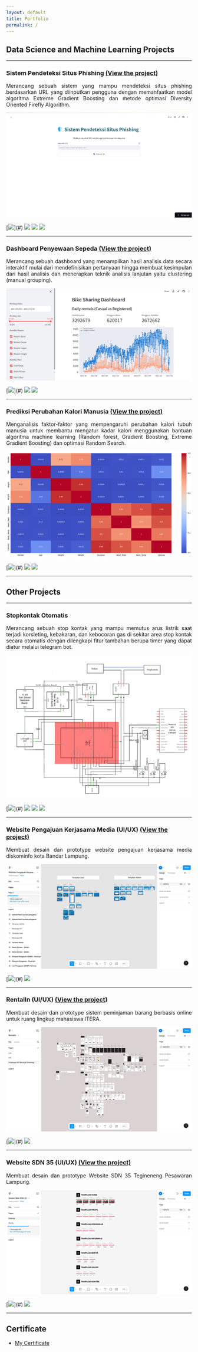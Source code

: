 ```yaml
---
layout: default
title: Portfolio
permalink: /
---
```


## Data Science and Machine Learning Projects

---

### Sistem Pendeteksi Situs Phishing <a href="https://deteksi-phishing.streamlit.app/" target="_blank">(View the project)</a>

<p style="text-align: justify;">Merancang sebuah sistem yang mampu mendeteksi situs phishing berdasarkan URL yang diinputkan pengguna dengan memanfaatkan model algoritma Extreme Gradient Boosting dan metode optimasi Diversity Oriented Firefly Algorithm.</p>

<img src="images/Project_1.jpg?raw=true"/>

[![](https://img.shields.io/badge/Individual-Project-blue?)](#) [![](https://img.shields.io/badge/Python-white?logo=Python)](#) [![](https://img.shields.io/badge/scikit--learn-white?logo=scikit-learn)](#) [![](https://img.shields.io/badge/Streamlit-white?logo=streamlit)](#)

---

### Dashboard Penyewaan Sepeda <a href="https://sewa-sepeda-dashboard.streamlit.app/" target="_blank">(View the project)</a>

<p style="text-align: justify;">Merancang sebuah dashboard yang menampilkan hasil analisis data secara interaktif mulai dari mendefinisikan pertanyaan hingga membuat kesimpulan dari hasil analisis dan menerapkan teknik analisis lanjutan yaitu clustering (manual grouping).</p>

<img src="images/Project_2.jpg?raw=true"/>

[![](https://img.shields.io/badge/Individual-Project-blue?)](#) [![](https://img.shields.io/badge/Python-white?logo=Python)](#) [![](https://img.shields.io/badge/Streamlit-white?logo=streamlit)](#)

---

### Prediksi Perubahan Kalori Manusia <a href="https://www.kaggle.com/code/malmuktabar/olc-final-project/notebook" target="_blank">(View the project)</a>

<p style="text-align: justify;">Menganalisis faktor-faktor yang mempengaruhi perubahan kalori tubuh manusia untuk membantu mengatur kadar kalori menggunakan bantuan algoritma machine learning (Random forest, Gradient Boosting, Extreme Gradient Boosting) dan optimasi Random Search.</p>

<img src="images/Project_3.jpg?raw=true"/>

[![](https://img.shields.io/badge/Team-Project-blue?)](#) [![](https://img.shields.io/badge/Python-white?logo=Python)](#) [![](https://img.shields.io/badge/scikit--learn-white?logo=scikit-learn)](#)

---

## Other Projects

---

### Stopkontak Otomatis

<p style="text-align: justify;">Merancang sebuah stop kontak yang mampu memutus arus listrik saat terjadi korsleting, kebakaran, dan kebocoran gas di sekitar area stop kontak secara otomatis dengan dilengkapi fitur tambahan berupa timer yang dapat diatur melalui telegram bot.</p>

<img src="images/IOT.jpg?raw=true"/>

[![](https://img.shields.io/badge/Team-Project-blue?)](#) [![](https://img.shields.io/badge/Arduino_Uno-green?logo=Arduino)](#) [![](https://img.shields.io/badge/C++-blue?logo=cplusplus)](#) [![](https://img.shields.io/badge/Fritzing-red?logo=fritzing)](#)

---

### Website Pengajuan Kerjasama Media (UI/UX) <a href="https://www.figma.com/design/MshBR8OJGS0z3HtwTaFK9I/Website-Pengajuan-Kerjasama-Media?node-id=0-1&t=wC61aPb319DE3Db6-1" target="_blank">(View the project)</a>

<p style="text-align: justify;">Membuat desain dan prototype website pengajuan kerjasama media diskominfo kota Bandar Lampung.</p>

<img src="images/Ot_2.jpg?raw=true"/>

[![](https://img.shields.io/badge/Team-Project-blue?)](#) [![](https://img.shields.io/badge/Figma-white?logo=figma)](#)

---

### RentalIn (UI/UX) <a href="https://www.figma.com/design/TsvfWqh4KT9TXkISUaDBaq/RentalIn?node-id=1-14&t=8aIaM3IaigU98PnU-1" target="_blank">(View the project)</a>

<p style="text-align: justify;">Membuat desain dan prototype sistem peminjaman barang berbasis online untuk ruang lingkup mahasiswa ITERA.</p>

<img src="images/Ot_3.jpg?raw=true"/>

[![](https://img.shields.io/badge/Team-Project-blue?)](#) [![](https://img.shields.io/badge/Figma-white?logo=figma)](#)

---

### Website SDN 35 (UI/UX) <a href="https://www.figma.com/design/XyBYrtnECn6vjKR7KFYnRE/Desain-Web-SDN-35?node-id=0-1&t=kDxQZl2C2kAoe3ai-1" target="_blank">(View the project)</a>

<p style="text-align: justify;">Membuat desain dan prototype Website SDN 35 Tegineneng Pesawaran Lampung.</p>

<img src="images/Ot_4.jpg?raw=true"/>

[![](https://img.shields.io/badge/Individual-Project-blue?)](#) [![](https://img.shields.io/badge/Figma-white?logo=figma)](#)

---

## Certificate

- <a href="https://drive.google.com/drive/folders/1DUcuc8I548pGfOQoRiGNak_FgQO_hh0c?usp=drive_link" target="_blank">My Certificate</a>
